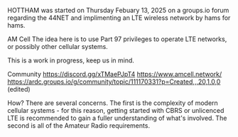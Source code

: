 HOTTHAM was started on Thursday Febuary 13, 2025 on a groups.io forum regarding the 44NET and implimenting an LTE wireless network by hams for hams.

AM Cell
The idea here is to use Part 97 privileges to operate LTE networks, or possibly other cellular systems.

This is a work in progress, keep us in mind.

Community
https://discord.gg/xTMaePJpT4
https://www.amcell.network/
https://ardc.groups.io/g/community/topic/111170331?p=Created,,,20,1,0,0 (edited)

How?
There are several concerns.
The first is the complexity of modern cellular systems - for this reason, getting started with CBRS or unlicenced LTE is recommended to gain a fuller understanding of what's involved.
The second is all of the Amateur Radio requirements.
